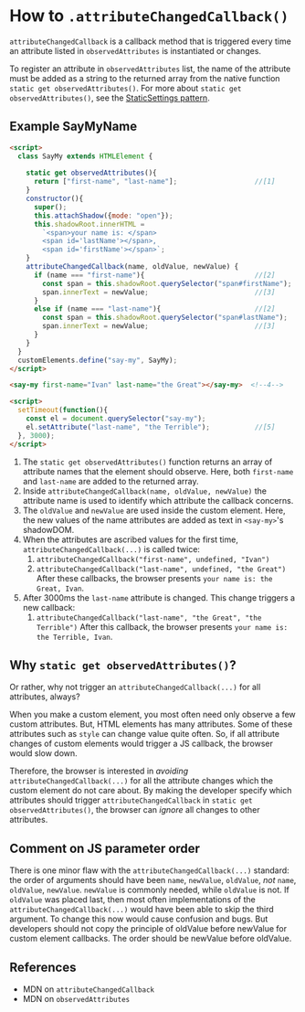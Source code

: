 # How to `.attributeChangedCallback()`

`attributeChangedCallback` is a callback method that is triggered every time an 
attribute listed in `observedAttributes` is instantiated or changes. 

To register an attribute in `observedAttributes` list, 
the name of the attribute must be added as a string to the 
returned array from the native function `static get observedAttributes()`.
For more about `static get observedAttributes()`, see the [StaticSettings pattern](../chapter2_HowToMakeMixins/Pattern3_StaticSettings.md).

## Example SayMyName
```html
<script>
  class SayMy extends HTMLElement {
    
    static get observedAttributes(){                        
      return ["first-name", "last-name"];                   //[1]
    }
    constructor(){
      super();
      this.attachShadow({mode: "open"});
      this.shadowRoot.innerHTML = 
        `<span>your name is: </span>
        <span id='lastName'></span>, 
        <span id='firstName'></span>`;
    }
    attributeChangedCallback(name, oldValue, newValue) {    
      if (name === "first-name"){                           //[2]
        const span = this.shadowRoot.querySelector("span#firstName");
        span.innerText = newValue;                          //[3]
      }
      else if (name === "last-name"){                       //[2]
        const span = this.shadowRoot.querySelector("span#lastName");
        span.innerText = newValue;                          //[3]
      }
    }
  }
  customElements.define("say-my", SayMy);
</script>

<say-my first-name="Ivan" last-name="the Great"></say-my>  <!--4-->

<script>
  setTimeout(function(){
    const el = document.querySelector("say-my");
    el.setAttribute("last-name", "the Terrible");           //[5]
  }, 3000);
</script>
```
1. The `static get observedAttributes()` function returns an array of attribute names that the 
element should observe. Here, both `first-name` and `last-name` are added to the returned array.
2. Inside `attributeChangedCallback(name, oldValue, newValue)` the attribute name
is used to identify which attribute the callback concerns.
3. The `oldValue` and `newValue` are used inside the custom element. 
Here, the new values of the name attributes are added as text in `<say-my>`'s shadowDOM.
4. When the attributes are ascribed values for the first time, 
`attributeChangedCallback(...)` is called twice:
   1. `attributeChangedCallback("first-name", undefined, "Ivan")`
   2. `attributeChangedCallback("last-name", undefined, "the Great")`
After these callbacks, the browser presents `your name is: the Great, Ivan`.
5. After 3000ms the `last-name` attribute is changed.
This change triggers a new callback:
   1. `attributeChangedCallback("last-name", "the Great", "the Terrible")`
After this callback, the browser presents `your name is: the Terrible, Ivan`.

## Why `static get observedAttributes()`?
Or rather, why not trigger an `attributeChangedCallback(...)` for all attributes, always?

When you make a custom element, you most often need only observe a few custom attributes.
But, HTML elements has many attributes. Some of these attributes such as `style` 
can change value quite often. So, if all attribute changes of custom elements 
would trigger a JS callback, the browser would slow down.
                                                        
Therefore, the browser is interested in *avoiding* `attributeChangedCallback(...)`
for all the attribute changes which the custom element do not care about. 
By making the developer specify which attributes should 
trigger `attributeChangedCallback` in `static get observedAttributes()`,
the browser can *ignore* all changes to other attributes.

## Comment on JS parameter order 
There is one minor flaw with the `attributeChangedCallback(...)` standard:
the order of arguments should have been `name`, `newValue`, `oldValue`, 
*not* `name`, `oldValue`, `newValue`. 
`newValue` is commonly needed, while `oldValue` is not.
If `oldValue` was placed last, then most often implementations of the `attributeChangedCallback(...)`
would have been able to skip the third argument.
To change this now would cause confusion and bugs. 
But developers should not copy the principle of oldValue before newValue for custom element callbacks.
The order should be newValue before oldValue. 

## References
 * MDN on `attributeChangedCallback`
 * MDN on `observedAttributes`
